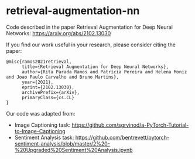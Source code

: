 # retrieval-augmentation-nn
Code described in the paper Retrieval Augmentation for Deep Neural Networks: https://arxiv.org/abs/2102.13030

If you find our work useful in your research, please consider citing the paper:

```
@misc{ramos2021retrieval,
      title={Retrieval Augmentation for Deep Neural Networks}, 
      author={Rita Parada Ramos and Patrícia Pereira and Helena Moniz and Joao Paulo Carvalho and Bruno Martins},
      year={2021},
      eprint={2102.13030},
      archivePrefix={arXiv},
      primaryClass={cs.CL}
}
```

Our code was adapted from:
- Image Captioning task: https://github.com/sgrvinod/a-PyTorch-Tutorial-to-Image-Captioning
- Sentiment Analysis task: https://github.com/bentrevett/pytorch-sentiment-analysis/blob/master/2%20-%20Upgraded%20Sentiment%20Analysis.ipynb
